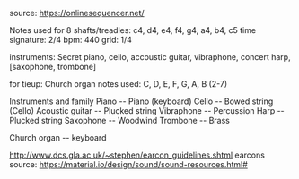 source: https://onlinesequencer.net/

Notes used for 8 shafts/treadles: c4, d4, e4, f4, g4, a4, b4, c5
time signature: 2/4
bpm: 440
grid: 1/4

instruments: Secret piano, cello, accoustic guitar, vibraphone, concert harp, [saxophone, trombone]

for tieup: Church organ
notes used: C, D, E, F, G, A, B (2-7)

Instruments and family
Piano -- Piano (keyboard)
Cello -- Bowed string (Cello)
Acoustic guitar -- Plucked string
Vibraphone -- Percussion
Harp -- Plucked string
Saxophone -- Woodwind
Trombone -- Brass

Church organ -- keyboard

http://www.dcs.gla.ac.uk/~stephen/earcon_guidelines.shtml
earcons source: https://material.io/design/sound/sound-resources.html#